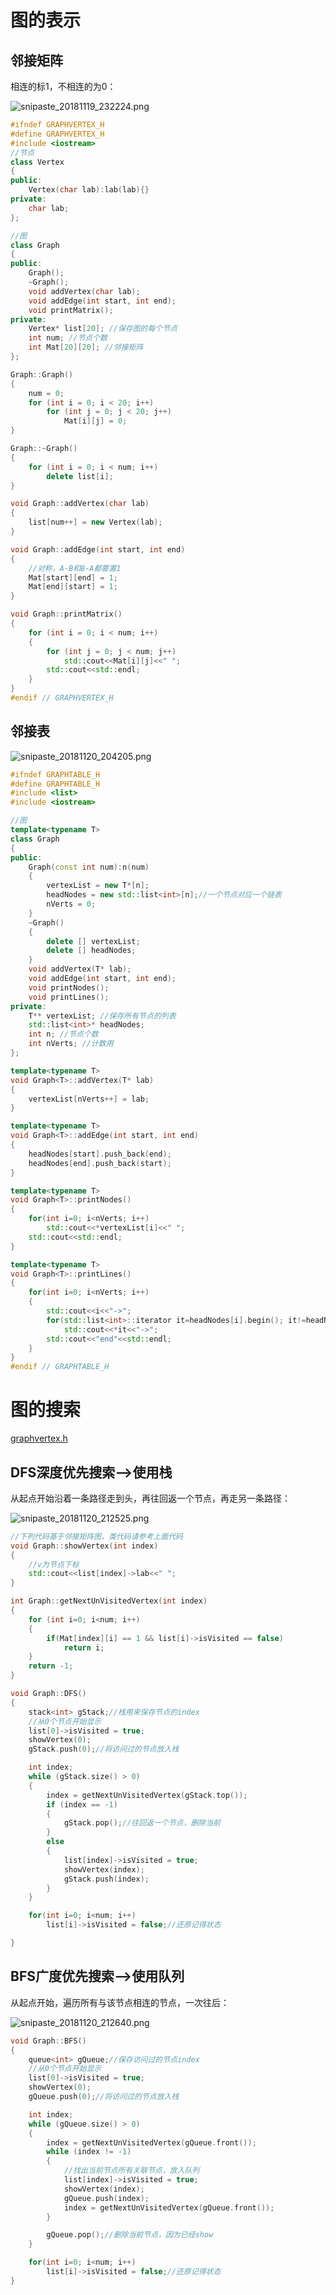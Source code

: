 
# 图的表示

## 邻接矩阵

相连的标1，不相连的为0：

![snipaste_20181119_232224.png](.assets/1577679111054-e20df8a6-3636-40b6-9891-b1e21d34ab7b.png)

```cpp
#ifndef GRAPHVERTEX_H
#define GRAPHVERTEX_H
#include <iostream>
//节点
class Vertex
{
public:
    Vertex(char lab):lab(lab){}
private:
    char lab;
};

//图
class Graph
{
public:
    Graph();
    ~Graph();
    void addVertex(char lab);
    void addEdge(int start, int end);
    void printMatrix();
private:
    Vertex* list[20]; //保存图的每个节点
    int num; //节点个数
    int Mat[20][20]; //邻接矩阵
};

Graph::Graph()
{
    num = 0;
    for (int i = 0; i < 20; i++)
        for (int j = 0; j < 20; j++)
            Mat[i][j] = 0;
}

Graph::~Graph()
{
    for (int i = 0; i < num; i++)
        delete list[i];
}

void Graph::addVertex(char lab)
{
    list[num++] = new Vertex(lab);
}

void Graph::addEdge(int start, int end)
{
    //对称，A-B和B-A都要置1
    Mat[start][end] = 1;
    Mat[end][start] = 1;
}

void Graph::printMatrix()
{
    for (int i = 0; i < num; i++)
    {
        for (int j = 0; j < num; j++)
            std::cout<<Mat[i][j]<<" ";
        std::cout<<std::endl;
    }
}
#endif // GRAPHVERTEX_H
```


## 邻接表
![snipaste_20181120_204205.png](.assets/1577679125916-3b2d9b95-506d-46ce-9350-3317631bec84.png)

```cpp
#ifndef GRAPHTABLE_H
#define GRAPHTABLE_H
#include <list>
#include <iostream>

//图
template<typename T>
class Graph
{
public:
    Graph(const int num):n(num)
    {
        vertexList = new T*[n];
        headNodes = new std::list<int>[n];//一个节点对应一个链表
        nVerts = 0;
    }
    ~Graph()
    {
        delete [] vertexList;
        delete [] headNodes;
    }
    void addVertex(T* lab);
    void addEdge(int start, int end);
    void printNodes();
    void printLines();
private:
    T** vertexList; //保存所有节点的列表
    std::list<int>* headNodes;
    int n; //节点个数
    int nVerts; //计数用
};

template<typename T>
void Graph<T>::addVertex(T* lab)
{
    vertexList[nVerts++] = lab;
}

template<typename T>
void Graph<T>::addEdge(int start, int end)
{
    headNodes[start].push_back(end);
    headNodes[end].push_back(start);
}

template<typename T>
void Graph<T>::printNodes()
{
    for(int i=0; i<nVerts; i++)
        std::cout<<*vertexList[i]<<" ";
    std::cout<<std::endl;
}

template<typename T>
void Graph<T>::printLines()
{
    for(int i=0; i<nVerts; i++)
    {
        std::cout<<i<<"->";
        for(std::list<int>::iterator it=headNodes[i].begin(); it!=headNodes[i].end(); it++)
            std::cout<<*it<<"->";
        std::cout<<"end"<<std::endl;
    }
}
#endif // GRAPHTABLE_H
```


# 图的搜索
[graphvertex.h](https://www.yuque.com/attachments/yuque/0/2020/txt/690827/1582507801776-8b42ea7b-6fb8-447a-a378-c19703d4e0f2.txt?_lake_card=%7B%22uid%22%3A%221577679165933-0%22%2C%22src%22%3A%22https%3A%2F%2Fwww.yuque.com%2Fattachments%2Fyuque%2F0%2F2020%2Ftxt%2F690827%2F1582507801776-8b42ea7b-6fb8-447a-a378-c19703d4e0f2.txt%22%2C%22name%22%3A%22graphvertex.h%22%2C%22size%22%3A3232%2C%22type%22%3A%22text%2Fplain%22%2C%22ext%22%3A%22txt%22%2C%22progress%22%3A%7B%22percent%22%3A99%7D%2C%22status%22%3A%22done%22%2C%22percent%22%3A0%2C%22id%22%3A%22yWpPV%22%2C%22card%22%3A%22file%22%7D)


## DFS深度优先搜索-->使用栈

从起点开始沿着一条路径走到头，再往回返一个节点，再走另一条路径：

![snipaste_20181120_212525.png](.assets/1577679181555-18c6631a-4ba3-4f2d-a130-4cd05f3e8541.png)

```cpp
//下列代码基于邻接矩阵图，类代码请参考上面代码
void Graph::showVertex(int index)
{
    //v为节点下标
    std::cout<<list[index]->lab<<" ";
}

int Graph::getNextUnVisitedVertex(int index)
{
    for (int i=0; i<num; i++)
    {
        if(Mat[index][i] == 1 && list[i]->isVisited == false)
            return i;
    }
    return -1;
}

void Graph::DFS()
{
    stack<int> gStack;//栈用来保存节点的index
    //从0个节点开始显示
    list[0]->isVisited = true;
    showVertex(0);
    gStack.push(0);//将访问过的节点放入栈

    int index;
    while (gStack.size() > 0)
    {
        index = getNextUnVisitedVertex(gStack.top());
        if (index == -1)
        {
            gStack.pop();//往回返一个节点，删除当前
        }
        else
        {
            list[index]->isVisited = true;
            showVertex(index);
            gStack.push(index);
        }
    }

    for(int i=0; i<num; i++)
        list[i]->isVisited = false;//还原记得状态

}
```


## BFS广度优先搜索-->使用队列

从起点开始，遍历所有与该节点相连的节点，一次往后：

![snipaste_20181120_212640.png](.assets/1577679191791-e0ac2a00-1600-4de6-80c4-5b5e22fab387.png)

```cpp
void Graph::BFS()
{
    queue<int> gQueue;//保存访问过的节点index
    //从0个节点开始显示
    list[0]->isVisited = true;
    showVertex(0);
    gQueue.push(0);//将访问过的节点放入栈

    int index;
    while (gQueue.size() > 0)
    {
        index = getNextUnVisitedVertex(gQueue.front());
        while (index != -1)
        {
            //找出当前节点所有关联节点，放入队列
            list[index]->isVisited = true;
            showVertex(index);
            gQueue.push(index);
            index = getNextUnVisitedVertex(gQueue.front());
        }

        gQueue.pop();//删除当前节点，因为已经show
    }

    for(int i=0; i<num; i++)
        list[i]->isVisited = false;//还原记得状态
}
```
